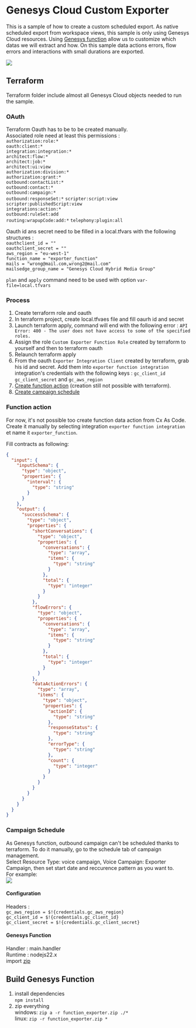# Genesys Cloud Custom Exporter

This is a sample of how to create a custom scheduled export.
As native scheduled export from workspace views, this sample is only using Genesys Cloud resources.
Using [Genesys function](https://developer.genesys.cloud/blog/2025-01-14-genesys-functions/) allow us to customize which datas we will extract and how.
On this sample data actions errors, flow errors and interactions with small durations are exported.

![](docs/schedule-exporter.png)

## Terraform

Terraform folder include almost all Genesys Cloud objects needed to run the sample.

### OAuth

Terraform Oauth has to be to be created manually.  
Associated role need at least this permissions :  
`authorization:role:*`  
`oauth:client:*`  
`integration:integration:*`  
`architect:flow:*`  
`architect:job:*`  
`architect:ui:view`  
`authorization:division:*`  
`authorization:grant:*`  
`outbound:contactList:*`  
`outbound:contact:*`  
`outbound:campaign:*`  
`outbound:responseSet:*`
`scripter:script:view`  
`scripter:publishedScript:view`  
`integrations:action:*`  
`outbound:ruleSet:add`  
`routing:wrapupCode:add:*` 
`telephony:plugin:all`  

Oauth id ans secret need to be filled in a local.tfvars with the following structures :  
`oauthclient_id = ""`  
`oauthclient_secret = ""`  
`aws_region = "eu-west-1"`  
`function_name = "exporter_function"`  
`mails = "wrong@mail.com,wrong2@mail.com"`  
`mailsedge_group_name = "Genesys Cloud Hybrid Media Group"`  

`plan` and `apply` command need to be used with option `var-file=local.tfvars`  

### Process

1. Create terraform role and oauth
2. In terraform project, create local.tfvaes file and fill oaurh id and secret
3. Launch terraform apply, command will end with the following error : `API Error: 400 - The user does not have access to some of the specified roles.`
4. Assign the role `Custom Exporter Function Role` created by terraform to yourself and then to terraform oauth
5. Relaunch terraform apply
6. From the oauth `Exporter Integration Client` created by terraform, grab his id and secret. Add them into `exporter function integration` integration's credentials with the following keys : `gc_client_id` `gc_client_secret` and `gc_aws_region`
7. [Create function action](#function-action) (creation still not possible with terraform).
8. [Create campaign schedule](#campaign-schedule)

### Function action

<a name="function-action"></a>
For now, it's not possible too create function data action from Cx As Code.  
Create it manually by selecting integration `exporter function integration` et name it `exporter_function`.  

Fill contracts as following:  

```json
{
  "input": {
    "inputSchema": {
      "type": "object",
      "properties": {
        "interval": {
          "type": "string"
        }
      }
    },
    "output": {
      "successSchema": {
        "type": "object",
        "properties": {
          "shortConversations": {
            "type": "object",
            "properties": {
              "conversations": {
                "type": "array",
                "items": {
                  "type": "string"
                }
              },
              "total": {
                "type": "integer"
              }
            }
          },
          "flowErrors": {
            "type": "object",
            "properties": {
              "conversations": {
                "type": "array",
                "items": {
                  "type": "string"
                }
              },
              "total": {
                "type": "integer"
              }
            }
          },
          "dataActionErrors": {
            "type": "array",
            "items": {
              "type": "object",
              "properties": {
                "actionId": {
                  "type": "string"
                },
                "responseStatus": {
                  "type": "string"
                },
                "errorType": {
                  "type": "string"
                },
                "count": {
                  "type": "integer"
                }
              }
            }
          }
        }
      }
    }
  }
}
```

### Campaign Schedule

<a name="campaign-schedule"></a>
As Genesys function, outbound campaign can't be scheduled thanks to terraform. To do it manually, go to the schedule tab of campaign management.  
Select Resource Type: voice campaign, Voice Campaign: Exporter Campaign, then set start date and reccurence pattern as you want to.  
For example:  
![](docs/campaign-schedule.PNG)

#### Configuration
Headers :  
`gc_aws_region = $!{credentials.gc_aws_region}`  
`gc_client_id = $!{credentials.gc_client_id}`  
`gc_client_secret = $!{credentials.gc_client_secret}`  
   
#### Genesys Function
Handler : main.handler  
Runtime : nodejs22.x  
import [zip](./function/function_exporter.zip)


## Build Genesys Function

1. install dependencies  
   `npm install`
2. zip everything  
   windows: `zip a -r function_exporter.zip ./*`  
   linux: `zip -r function_exporter.zip *`
